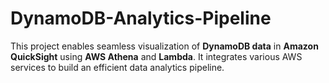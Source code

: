 # DynamoDB-Analytics-Pipeline
This project enables seamless visualization of **DynamoDB data** in **Amazon QuickSight** using **AWS Athena** and **Lambda**. It integrates various AWS services to build an efficient data analytics pipeline.
